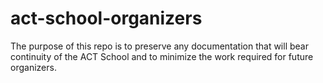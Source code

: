 # act-school-organizers

The purpose of this repo is to preserve any documentation that will bear continuity of the ACT School and to minimize the work required for future organizers.
